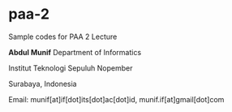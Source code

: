 # paa-2
Sample codes for PAA 2 Lecture

**Abdul Munif** 
Department of Informatics 

Institut Teknologi Sepuluh Nopember 


Surabaya, Indonesia 

Email: munif[at]if[dot]its[dot]ac[dot]id, munif.if[at]gmail[dot]com
